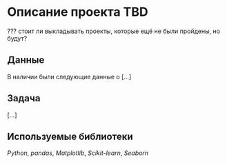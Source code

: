 # Описание проекта TBD 

??? стоит ли выкладывать проекты, которые ещё не были пройдены, но будут?

## Данные

В наличии были следующие данные о [...]

## Задача

[...]

## Используемые библиотеки
*Python*, *pandas*, *Matplotlib*, *Scikit-learn*, *Seaborn*